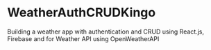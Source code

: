 # WeatherAuthCRUDKingo
Building a weather app with authentication and CRUD using React.js, Firebase and for Weather API using OpenWeatherAPI
